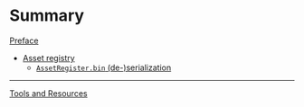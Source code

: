 # Summary

[Preface](preface.md)

- [Asset registry](asset-registry/README.md)
    - [`AssetRegister.bin` (de-)serialization](asset-registry/serde.md)

---

[Tools and Resources](tools-resources.md)
